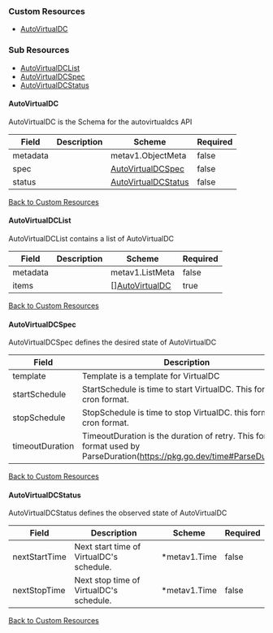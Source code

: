 
### Custom Resources

* [AutoVirtualDC](#autovirtualdc)

### Sub Resources

* [AutoVirtualDCList](#autovirtualdclist)
* [AutoVirtualDCSpec](#autovirtualdcspec)
* [AutoVirtualDCStatus](#autovirtualdcstatus)

#### AutoVirtualDC

AutoVirtualDC is the Schema for the autovirtualdcs API

| Field | Description | Scheme | Required |
| ----- | ----------- | ------ | -------- |
| metadata |  | metav1.ObjectMeta | false |
| spec |  | [AutoVirtualDCSpec](#autovirtualdcspec) | false |
| status |  | [AutoVirtualDCStatus](#autovirtualdcstatus) | false |

[Back to Custom Resources](#custom-resources)

#### AutoVirtualDCList

AutoVirtualDCList contains a list of AutoVirtualDC

| Field | Description | Scheme | Required |
| ----- | ----------- | ------ | -------- |
| metadata |  | metav1.ListMeta | false |
| items |  | [][AutoVirtualDC](#autovirtualdc) | true |

[Back to Custom Resources](#custom-resources)

#### AutoVirtualDCSpec

AutoVirtualDCSpec defines the desired state of AutoVirtualDC

| Field | Description | Scheme | Required |
| ----- | ----------- | ------ | -------- |
| template | Template is a template for VirtualDC | VirtualDC | false |
| startSchedule | StartSchedule is time to start VirtualDC. This format is cron format. | string | false |
| stopSchedule | StopSchedule is time to stop VirtualDC. this format is cron format. | string | false |
| timeoutDuration | TimeoutDuration is the duration of retry. This format is format used by ParseDuration(https://pkg.go.dev/time#ParseDuration) | string | false |

[Back to Custom Resources](#custom-resources)

#### AutoVirtualDCStatus

AutoVirtualDCStatus defines the observed state of AutoVirtualDC

| Field | Description | Scheme | Required |
| ----- | ----------- | ------ | -------- |
| nextStartTime | Next start time of VirtualDC's schedule. | *metav1.Time | false |
| nextStopTime | Next stop time of VirtualDC's schedule. | *metav1.Time | false |

[Back to Custom Resources](#custom-resources)

